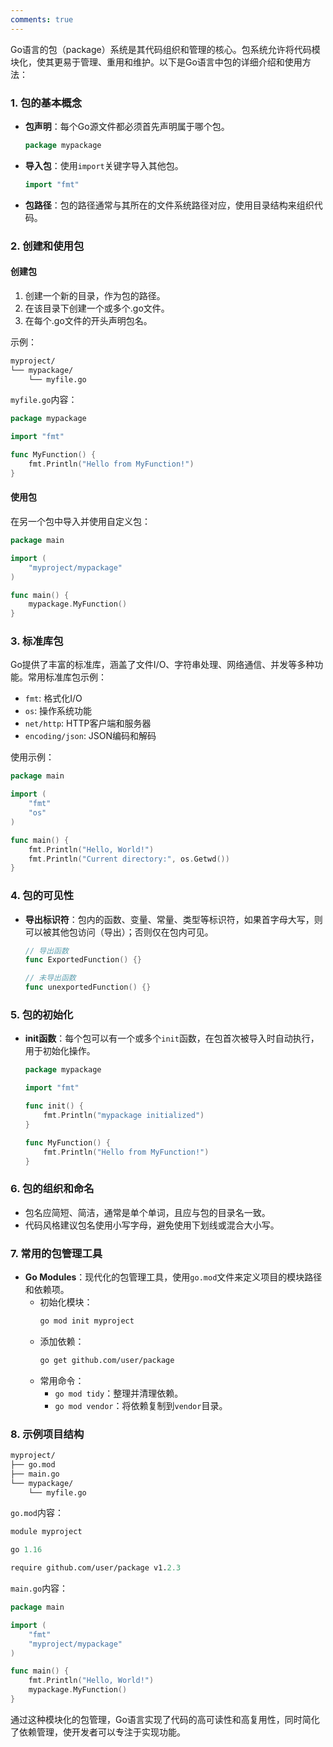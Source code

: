 ```yaml
---
comments: true
---
```


Go语言的包（package）系统是其代码组织和管理的核心。包系统允许将代码模块化，使其更易于管理、重用和维护。以下是Go语言中包的详细介绍和使用方法：

### 1. 包的基本概念

- **包声明**：每个Go源文件都必须首先声明属于哪个包。
  ```go
  package mypackage
  ```

- **导入包**：使用`import`关键字导入其他包。
  ```go
  import "fmt"
  ```

- **包路径**：包的路径通常与其所在的文件系统路径对应，使用目录结构来组织代码。

### 2. 创建和使用包

#### 创建包
1. 创建一个新的目录，作为包的路径。
2. 在该目录下创建一个或多个.go文件。
3. 在每个.go文件的开头声明包名。

示例：
```sh
myproject/
└── mypackage/
    └── myfile.go
```

`myfile.go`内容：
```go
package mypackage

import "fmt"

func MyFunction() {
    fmt.Println("Hello from MyFunction!")
}
```

#### 使用包
在另一个包中导入并使用自定义包：

```go
package main

import (
    "myproject/mypackage"
)

func main() {
    mypackage.MyFunction()
}
```

### 3. 标准库包

Go提供了丰富的标准库，涵盖了文件I/O、字符串处理、网络通信、并发等多种功能。常用标准库包示例：

- `fmt`: 格式化I/O
- `os`: 操作系统功能
- `net/http`: HTTP客户端和服务器
- `encoding/json`: JSON编码和解码

使用示例：
```go
package main

import (
    "fmt"
    "os"
)

func main() {
    fmt.Println("Hello, World!")
    fmt.Println("Current directory:", os.Getwd())
}
```

### 4. 包的可见性
- **导出标识符**：包内的函数、变量、常量、类型等标识符，如果首字母大写，则可以被其他包访问（导出）；否则仅在包内可见。
  ```go
  // 导出函数
  func ExportedFunction() {}

  // 未导出函数
  func unexportedFunction() {}
  ```

### 5. 包的初始化
- **init函数**：每个包可以有一个或多个`init`函数，在包首次被导入时自动执行，用于初始化操作。
  ```go
  package mypackage

  import "fmt"

  func init() {
      fmt.Println("mypackage initialized")
  }

  func MyFunction() {
      fmt.Println("Hello from MyFunction!")
  }
  ```

### 6. 包的组织和命名
- 包名应简短、简洁，通常是单个单词，且应与包的目录名一致。
- 代码风格建议包名使用小写字母，避免使用下划线或混合大小写。

### 7. 常用的包管理工具

- **Go Modules**：现代化的包管理工具，使用`go.mod`文件来定义项目的模块路径和依赖项。
  - 初始化模块：
    ```sh
    go mod init myproject
    ```
  - 添加依赖：
    ```sh
    go get github.com/user/package
    ```
  - 常用命令：
    - `go mod tidy`：整理并清理依赖。
    - `go mod vendor`：将依赖复制到`vendor`目录。

### 8. 示例项目结构

```sh
myproject/
├── go.mod
├── main.go
└── mypackage/
    └── myfile.go
```

`go.mod`内容：
```mod
module myproject

go 1.16

require github.com/user/package v1.2.3
```

`main.go`内容：
```go
package main

import (
    "fmt"
    "myproject/mypackage"
)

func main() {
    fmt.Println("Hello, World!")
    mypackage.MyFunction()
}
```

通过这种模块化的包管理，Go语言实现了代码的高可读性和高复用性，同时简化了依赖管理，使开发者可以专注于实现功能。